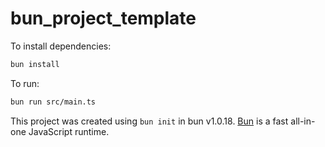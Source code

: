 # bun_project_template

To install dependencies:

```bash
bun install
```

To run:

```bash
bun run src/main.ts
```

This project was created using `bun init` in bun v1.0.18. [Bun](https://bun.sh) is a fast all-in-one JavaScript runtime.
